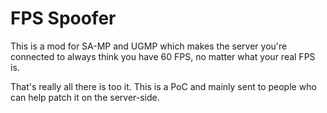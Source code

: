 # FPS Spoofer

This is a mod for SA-MP and UGMP which makes the server you're connected to always think you have 60 FPS, no matter what your real FPS is.

That's really all there is too it. This is a PoC and mainly sent to people who can help patch it on the server-side.